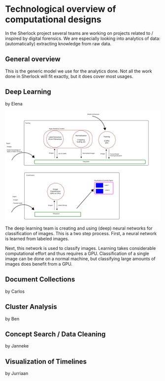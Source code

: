 # Technological overview of computational designs

In the Sherlock project several teams are working on projects related to / inspired by digital forensics. We are especially looking into analytics of data: (automatically) extracting knowledge from raw data.

## General overview

This is the generic model we use for the analytics done. Not all the work done in Sherlock will fit exactly, but it does cover most usages.

## Deep Learning

by Elena

![Deep Learning](https://github.com/nlesc-sherlock/data_tools_integration/blob/master/docs/technical_overview/deep-learning.svg)

The deep learning team is creating and using (deep) neural networks for classification of images. This is a two step process. First, a neural network is learned from labeled images.

Next, this network is used to classify images. Learning takes considerable computational effort and thus requires a GPU. Classification of a single image can be done on a normal machine, but classifying large amounts of images does benefit from a GPU.

## Document Collections

by Carlos

## Cluster Analysis

by Ben

## Concept Search / Data Cleaning

by Janneke

## Visualization of Timelines

by Jurriaan


